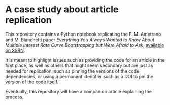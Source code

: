 # A case study about article replication

This repository contains a Python notebook replicating the
F. M. Ametrano and M. Bianchetti paper _Everything You Always Wanted
to Know About Multiple Interest Rate Curve Bootstrapping but Were
Afraid to Ask_, [available on
SSRN](https://papers.ssrn.com/sol3/papers.cfm?abstract_id=2219548).

It is meant to highlight issues such as providing the code for an
article in the first place, as well as others that might seem
secondary but are just as needed for replication; such as pinning the
versions of the code dependencies, or using a permanent identifier
such as a DOI to pin the version of the code itself.

Eventually, this repository will have a companion article explaining
the process.
